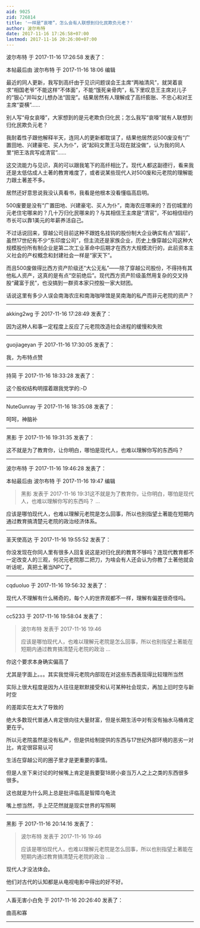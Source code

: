 ```yaml
---
aid: 9025
zid: 726814
title: '一样是“哀嚎”，怎么会有人联想到归化民欺负元老？'
author: 波尔布特
date: 2017-11-16 17:26:58+07:00
lastmod: 2017-11-16 20:26:00+07:00
---
```


波尔布特 于 2017-11-16 17:26:58 发表了：

本帖最后由 波尔布特 于 2017-11-16 18:06 编辑 

最近的同人更新，我写到高纤由于见识问题误会王主席“两袖清风”，就哭着哀求“相国老爷”不能这样“不体面”，不能“饿死亲骨肉”，私下里叹息王主席对儿子的“狠心”并叫女儿想办法“固宠”。结果居然有人理解成了高纤膨胀、不忠心和对王主席“耍横”……

别人写“母女哀嚎”，大家想到的是元老欺负归化民；怎么我写“哀嚎”就有人联想到归化民欺负元老？

我耐着性子跟他解释半天，连同人的更新都耽误了，结果他居然说500废没有“广置田地、兴建豪宅、买人为仆”，说“起码文萧王马现在就没做”，认为我的同人里“把王洛宾写成清官”……

这交流能力与见识，真的可以跟我笔下的高纤相比了。现代人都这副德行，看来我还是太低估成人土著的教育难度了，或者说某些现代人对500废和元老院的理解能力跟土著差不多。

居然还好意思说我没认真看书，我看是他根本没看懂临高启明。

500废要是没有“广置田地、兴建豪宅、买人为仆”，南海农庄哪来的？百仞城里的元老住宅哪来的？几十万归化民哪来的？与其相信王主席是“清官”，不如相信纽约市长可以靠1美元的年薪养活自己。

不过话说回来，穿越公司目前这种不跟姓名挂钩的股份制大企业确实有点“超前”，虽然17世纪有不少“东印度公司”，但主流还是家族企业，历史上像穿越公司这种大规模股份所有制企业是第二次工业革命中后期才在西方大规模流行的，此前资本主义社会的产权概念和封建社会一样是“家天下”。

而且500废做得比西方资产阶级还“大公无私”——除了穿越公司股份，不得持有其他私人资产，这真的是有点“空前绝后”。现代西方资产阶级虽然用复杂的交叉持股“藏富于民”，也没搞到一群资本家只控股一家大财团。

话说这里有多少人误会南海农庄和南海咖啡馆是吴南海的私产而非元老院的资产？

---------

akking2wg 于 2017-11-16 17:28:49 发表了：

因为这种人和事一定程度上反应了元老院改造社会进程的缓慢和失败

---------

guojiageyan 于 2017-11-16 17:30:05 发表了：

我，为布特点赞

---------

持简 于 2017-11-16 18:33:28 发表了：

这个股权结构明摆着跟我党学的:-D

---------

NuteGunray 于 2017-11-16 18:35:08 发表了：

呵呵，神脑补

---------

黑影 于 2017-11-16 19:31:35 发表了：

这不就是为了教育你，让你明白，哪怕是现代人，也难以理解你写的东西吗？

---------

波尔布特 于 2017-11-16 19:46:28 发表了：

本帖最后由 波尔布特 于 2017-11-16 19:47 编辑 


> 
> 黑影 发表于 2017-11-16 19:31这不就是为了教育你，让你明白，哪怕是现代人，也难以理解你写的东西吗？ ...



应该是哪怕现代人，也难以理解元老院是怎么回事，所以也别指望土著能在短期内通过教育搞清楚元老院的政治经济体系。

---------

圣天使高达 于 2017-11-16 19:55:52 发表了：

你没发现在你同人里有很多人回复说这是对归化民的教育不够吗？连现代教育都不一定改变人的三观，何况元老院那二把刀，为啥会有人还会认为你教了土著他就会听话呢，真把土著当NPC了。

---------

cqduoluo 于 2017-11-16 19:56:32 发表了：

现代人不理解有什么稀奇的，每个人的世界观都不一样，理解有偏差很奇怪吗。

---------

cc5233 于 2017-11-16 19:58:04 发表了：

> 波尔布特 发表于 2017-11-16 19:46
> 
> 应该是哪怕现代人，也难以理解元老院是怎么回事，所以也别指望土著能在短期内通过教育搞清楚元老院的政治 ...



你这个要求本身确实偏高了

尤其是字面上。。。其实我觉得元老院内部现在对这些东西表现得比较理所当然

实际上很大程度是因为人往往是默默接受和认可某种社会现实，再加上旧时空与新时空

的差距实在太大了导致的

绝大多数现代普通人肯定很向往大量财富，但是长期生活中对有没有抽水马桶肯定更在乎。

所以元老院虽然是没有私产，但是供给制提供的东西与17世纪外部环境的恶劣一对比，肯定很容易认可

生活在穿越公司的圈子里才是更重要的事情。

但是人坐下来讨论的时候嘴上肯定是我要娶18房小妾当万人之上之类的东西很多很多。

这也就是为什么网上总是批评临高是智障乌龟流

嘴上想当然，手上茫茫然就是现实世界的写照啊

---------

黑影 于 2017-11-16 20:14:16 发表了：

> 波尔布特 发表于 2017-11-16 19:46
> 
> 应该是哪怕现代人，也难以理解元老院是怎么回事，所以也别指望土著能在短期内通过教育搞清楚元老院的政治 ...



现代人才没法体会。

他们对古代的认知都是从电视电影中得出的好不好。

---------

人畜无害小白免 于 2017-11-16 20:26:40 发表了：

曲高和寡

---------

